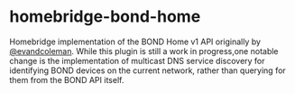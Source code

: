 # homebridge-bond-home

Homebridge implementation of the BOND Home v1 API originally by [@evandcoleman](https://github.com/evandcoleman). While this plugin is still a work in progress,one notable change is the implementation of multicast DNS service discovery for identifying BOND devices on the current network, rather than querying for them from the BOND API itself.